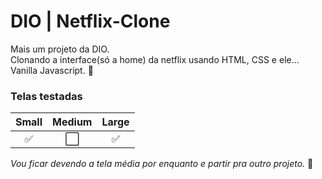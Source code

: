 # DIO | Netflix-Clone

Mais um projeto da DIO.<br>
Clonando a interface(só a home) da netflix usando HTML, CSS e ele... Vanilla Javascript. 🤢

### Telas testadas
Small | Medium| Large
:---:|:---:|:---:
✅|⬜️|✅

<i>Vou ficar devendo a tela média por enquanto e partir pra outro projeto.</i> 🚀
